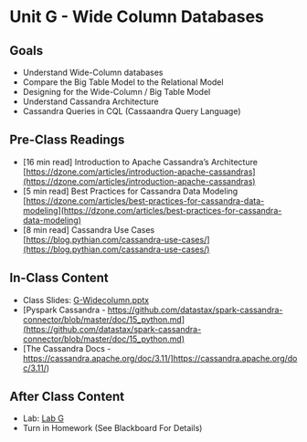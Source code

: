 # Unit G - Wide Column Databases

## Goals

- Understand Wide-Column databases
- Compare the Big Table Model to the Relational Model
- Designing for the Wide-Column / Big Table Model
- Understand Cassandra Architecture
- Cassandra Queries in CQL (Cassaandra Query Language)

## Pre-Class Readings

- [16 min read] Introduction to Apache Cassandra’s Architecture [https://dzone.com/articles/introduction-apache-cassandras](https://dzone.com/articles/introduction-apache-cassandras)
- [5 min read] Best Practices for Cassandra Data Modeling [https://dzone.com/articles/best-practices-for-cassandra-data-modeling](https://dzone.com/articles/best-practices-for-cassandra-data-modeling)
- [8 min read] Cassandra Use Cases [https://blog.pythian.com/cassandra-use-cases/](https://blog.pythian.com/cassandra-use-cases/)


## In-Class Content

- Class Slides: [G-Widecolumn.pptx](G-Eidecolumn.pptx)
- [Pyspark Cassandra - https://github.com/datastax/spark-cassandra-connector/blob/master/doc/15_python.md](https://github.com/datastax/spark-cassandra-connector/blob/master/doc/15_python.md)
- [The Cassandra Docs - https://cassandra.apache.org/doc/3.11/]https://cassandra.apache.org/doc/3.11/)

## After Class Content

- Lab: [Lab G](lab-G.md)
- Turn in Homework (See Blackboard For Details)